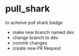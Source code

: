 # pull_shark
to acheive pull shark badge


- make new branch named dev
- change branch to dev
- commit changes
- create new PR Request

